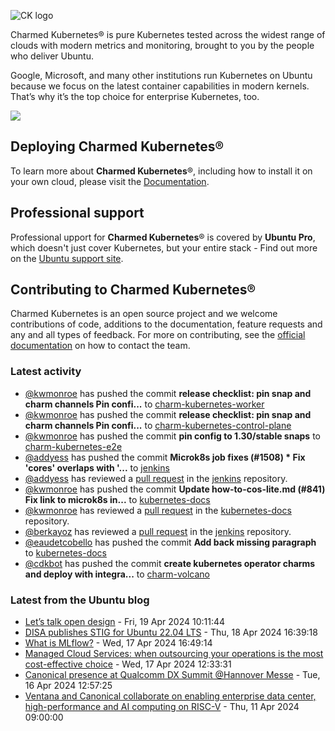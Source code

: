 ![CK logo](https://assets.ubuntu.com/v1/451d4cf4-Charmed+Kubernetes_RGB_onWhite_2022.svg)

Charmed Kubernetes® is pure Kubernetes tested across the widest range of clouds with modern metrics and monitoring, brought to you by the people who deliver Ubuntu.

Google, Microsoft, and many other institutions run Kubernetes on Ubuntu because we focus on the latest container capabilities in modern kernels. That’s why it’s the top choice for enterprise Kubernetes, too.

![](https://assets.ubuntu.com/v1/843c77b6-juju-at-a-glace.svg)

## Deploying Charmed Kubernetes®

To learn more about **Charmed Kubernetes**®, including how to install it on your own cloud, please visit the [Documentation][docs].

## Professional support

Professional upport for **Charmed Kubernetes**® is covered by **Ubuntu Pro**, which doesn't just cover Kubernetes, but your entire stack - Find out more on the [Ubuntu support site](https://ubuntu.com/support).

## Contributing to Charmed Kubernetes®

Charmed Kubernetes is an open source project and we welcome contributions of code, additions to the documentation, feature requests and any and all types of feedback. For more on contributing, see the [official documentation][get-in-touch] on how to contact the team.

<!-- LINKS -->
[docs]: https://ubuntu.com/kubernetes/docs
[get-in-touch]: https://ubuntu.com/kubernetes/docs/get-in-touch

### Latest activity

<!-- activity starts -->
 - [@kwmonroe](https://github.com/kwmonroe) has pushed the commit **release checklist: pin snap and charm channels  Pin confi...** to [charm-kubernetes-worker](https://github.com/charmed-kubernetes/charm-kubernetes-worker)
 - [@kwmonroe](https://github.com/kwmonroe) has pushed the commit **release checklist: pin snap and charm channels  Pin confi...** to [charm-kubernetes-control-plane](https://github.com/charmed-kubernetes/charm-kubernetes-control-plane)
 - [@kwmonroe](https://github.com/kwmonroe) has pushed the commit **pin config to 1.30/stable snaps** to [charm-kubernetes-e2e](https://github.com/charmed-kubernetes/charm-kubernetes-e2e)
 - [@addyess](https://github.com/addyess) has pushed the commit **Microk8s job fixes (#1508)  * Fix 'cores' overlaps with '...** to [jenkins](https://github.com/charmed-kubernetes/jenkins)
 - [@addyess](https://github.com/addyess) has reviewed a [pull request](https://github.com/charmed-kubernetes/jenkins/pull/1508) in the [jenkins](https://github.com/charmed-kubernetes/jenkins) repository.
 - [@kwmonroe](https://github.com/kwmonroe) has pushed the commit **Update how-to-cos-lite.md (#841)  Fix link to microk8s in...** to [kubernetes-docs](https://github.com/charmed-kubernetes/kubernetes-docs)
 - [@kwmonroe](https://github.com/kwmonroe) has reviewed a [pull request](https://github.com/charmed-kubernetes/kubernetes-docs/pull/841) in the [kubernetes-docs](https://github.com/charmed-kubernetes/kubernetes-docs) repository.
 - [@berkayoz](https://github.com/berkayoz) has reviewed a [pull request](https://github.com/charmed-kubernetes/jenkins/pull/1508) in the [jenkins](https://github.com/charmed-kubernetes/jenkins) repository.
 - [@eaudetcobello](https://github.com/eaudetcobello) has pushed the commit **Add back missing paragraph** to [kubernetes-docs](https://github.com/charmed-kubernetes/kubernetes-docs)
 - [@cdkbot](https://github.com/cdkbot) has pushed the commit **create kubernetes operator charms and deploy with integra...** to [charm-volcano](https://github.com/charmed-kubernetes/charm-volcano)
<!-- activity ends -->

<!-- roadmap starts -->

<!-- roadmap ends -->

### Latest from the Ubuntu blog

<!-- blog starts -->
* [Let’s talk open design](https://ubuntu.com//blog/lets-talk-open-design) - Fri, 19 Apr 2024 10:11:44 
* [DISA publishes STIG for Ubuntu 22.04 LTS](https://ubuntu.com//blog/disa-stig-ubuntu-22-04-lts) - Thu, 18 Apr 2024 16:39:18 
* [What is MLflow?](https://ubuntu.com//blog/what-is-mlflow) - Wed, 17 Apr 2024 16:49:14 
* [Managed Cloud Services: when outsourcing your operations is the most cost-effective choice](https://ubuntu.com//blog/managed-cloud-services-when-outsourcing-your-operations-is-the-most-cost-effective-choice) - Wed, 17 Apr 2024 12:33:31 
* [Canonical presence at Qualcomm DX Summit @Hannover Messe](https://ubuntu.com//blog/canonical-presence-at-qualcomm-dx-summit-hannover-messe) - Tue, 16 Apr 2024 12:57:25 
* [Ventana and Canonical collaborate on enabling enterprise data center, high-performance and AI computing on RISC-V](https://ubuntu.com//blog/ventana-and-canonical-collaboration) - Thu, 11 Apr 2024 09:00:00 
<!-- blog ends -->
